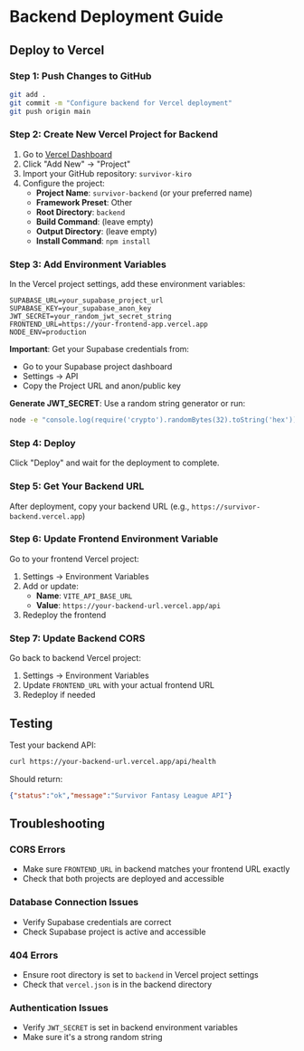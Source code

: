 # Backend Deployment Guide

## Deploy to Vercel

### Step 1: Push Changes to GitHub
```bash
git add .
git commit -m "Configure backend for Vercel deployment"
git push origin main
```

### Step 2: Create New Vercel Project for Backend

1. Go to [Vercel Dashboard](https://vercel.com/dashboard)
2. Click "Add New" → "Project"
3. Import your GitHub repository: `survivor-kiro`
4. Configure the project:
   - **Project Name**: `survivor-backend` (or your preferred name)
   - **Framework Preset**: Other
   - **Root Directory**: `backend`
   - **Build Command**: (leave empty)
   - **Output Directory**: (leave empty)
   - **Install Command**: `npm install`

### Step 3: Add Environment Variables

In the Vercel project settings, add these environment variables:

```
SUPABASE_URL=your_supabase_project_url
SUPABASE_KEY=your_supabase_anon_key
JWT_SECRET=your_random_jwt_secret_string
FRONTEND_URL=https://your-frontend-app.vercel.app
NODE_ENV=production
```

**Important**: Get your Supabase credentials from:
- Go to your Supabase project dashboard
- Settings → API
- Copy the Project URL and anon/public key

**Generate JWT_SECRET**: Use a random string generator or run:
```bash
node -e "console.log(require('crypto').randomBytes(32).toString('hex'))"
```

### Step 4: Deploy

Click "Deploy" and wait for the deployment to complete.

### Step 5: Get Your Backend URL

After deployment, copy your backend URL (e.g., `https://survivor-backend.vercel.app`)

### Step 6: Update Frontend Environment Variable

Go to your frontend Vercel project:
1. Settings → Environment Variables
2. Add or update:
   - **Name**: `VITE_API_BASE_URL`
   - **Value**: `https://your-backend-url.vercel.app/api`
3. Redeploy the frontend

### Step 7: Update Backend CORS

Go back to backend Vercel project:
1. Settings → Environment Variables
2. Update `FRONTEND_URL` with your actual frontend URL
3. Redeploy if needed

## Testing

Test your backend API:
```bash
curl https://your-backend-url.vercel.app/api/health
```

Should return:
```json
{"status":"ok","message":"Survivor Fantasy League API"}
```

## Troubleshooting

### CORS Errors
- Make sure `FRONTEND_URL` in backend matches your frontend URL exactly
- Check that both projects are deployed and accessible

### Database Connection Issues
- Verify Supabase credentials are correct
- Check Supabase project is active and accessible

### 404 Errors
- Ensure root directory is set to `backend` in Vercel project settings
- Check that `vercel.json` is in the backend directory

### Authentication Issues
- Verify `JWT_SECRET` is set in backend environment variables
- Make sure it's a strong random string
